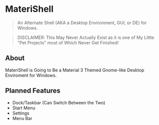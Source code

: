 # MateriShell
> An Alternate Shell (AKA a Desktop Environment, GUI, or DE) for Windows.

> DISCLAIMER: This May Never Actually Exist as it is one of My Little "Pet Projects" most of Which Never Get Finished!

## About

MateriShell is Going to Be a Material 3 Themed Gnome-like Desktop Enviroment for Windows.

## Planned Features

* Dock/Taskbar (Can Switch Between the Two)
* Start Menu
* Settings
* Menu Bar

